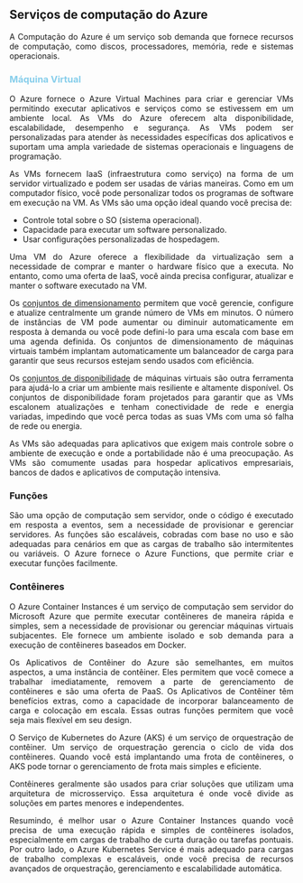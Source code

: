 ## Serviços de computação do Azure

<p align="justify">A Computação do Azure é um serviço sob demanda que fornece recursos de computação, como discos, processadores, memória, rede e sistemas operacionais.</p>

<h3><strong style='color: skyblue'>Máquina Virtual</strong></h3>

<p align="justify">O Azure fornece o Azure Virtual Machines para criar e gerenciar VMs permitindo executar aplicativos e serviços como se estivessem em um ambiente local. As VMs do Azure oferecem alta disponibilidade, escalabilidade, desempenho e segurança. As VMs podem ser personalizadas para atender às necessidades específicas dos aplicativos e suportam uma ampla variedade de sistemas operacionais e linguagens de programação.</p>

<p align="justify">As VMs fornecem IaaS (infraestrutura como serviço) na forma de um servidor virtualizado e podem ser usadas de várias maneiras. Como em um computador físico, você pode personalizar todos os programas de software em execução na VM. As VMs são uma opção ideal quando você precisa de:</p>

- Controle total sobre o SO (sistema operacional).
- Capacidade para executar um software personalizado.
- Usar configurações personalizadas de hospedagem.

<p align="justify">Uma VM do Azure oferece a flexibilidade da virtualização sem a necessidade de comprar e manter o hardware físico que a executa. No entanto, como uma oferta de IaaS, você ainda precisa configurar, atualizar e manter o software executado na VM.</p>
 
<p align="justify">Os <u>conjuntos de dimensionamento</u> permitem que você gerencie, configure e atualize centralmente um grande número de VMs em minutos. O número de instâncias de VM pode aumentar ou diminuir automaticamente em resposta à demanda ou você pode defini-lo para uma escala com base em uma agenda definida. Os conjuntos de dimensionamento de máquinas virtuais também implantam automaticamente um balanceador de carga para garantir que seus recursos estejam sendo usados com eficiência.</p>

<p align="justify">Os <u>conjuntos de disponibilidade</u> de máquinas virtuais são outra ferramenta para ajudá-lo a criar um ambiente mais resiliente e altamente disponível. Os conjuntos de disponibilidade foram projetados para garantir que as VMs escalonem atualizações e tenham conectividade de rede e energia variadas, impedindo que você perca todas as suas VMs com uma só falha de rede ou energia.</p>

<p align="justify">As VMs são adequadas para aplicativos que exigem mais controle sobre o ambiente de execução e onde a portabilidade não é uma preocupação. As VMs são comumente usadas para hospedar aplicativos empresariais, bancos de dados e aplicativos de computação intensiva.</p>

### Funções

<p align="justify">
São uma opção de computação sem servidor, onde o código é executado em resposta a eventos, sem a necessidade de provisionar e gerenciar servidores. As funções são escaláveis, cobradas com base no uso e são adequadas para cenários em que as cargas de trabalho são intermitentes ou variáveis. O Azure fornece o Azure Functions, que permite criar e executar funções facilmente.
</p>

### Contêineres
<p align="justify">
O Azure Container Instances é um serviço de computação sem servidor do Microsoft Azure que permite executar contêineres de maneira rápida e simples, sem a necessidade de provisionar ou gerenciar máquinas virtuais subjacentes. Ele fornece um ambiente isolado e sob demanda para a execução de contêineres baseados em Docker.
</p>

<p align="justify">Os Aplicativos de Contêiner do Azure são semelhantes, em muitos aspectos, a uma instância de contêiner. Eles permitem que você comece a trabalhar imediatamente, removem a parte de gerenciamento de contêineres e são uma oferta de PaaS. Os Aplicativos de Contêiner têm benefícios extras, como a capacidade de incorporar balanceamento de carga e colocação em escala. Essas outras funções permitem que você seja mais flexível em seu design.</p>

<p align="justify">O Serviço de Kubernetes do Azure (AKS) é um serviço de orquestração de contêiner. Um serviço de orquestração gerencia o ciclo de vida dos contêineres. Quando você está implantando uma frota de contêineres, o AKS pode tornar o gerenciamento de frota mais simples e eficiente.</p>

<p align="justify">Contêineres geralmente são usados para criar soluções que utilizam uma arquitetura de microsserviço. Essa arquitetura é onde você divide as soluções em partes menores e independentes. </p>

<p align="justify">Resumindo, é melhor usar o Azure Container Instances quando você precisa de uma execução rápida e simples de contêineres isolados, especialmente em cargas de trabalho de curta duração ou tarefas pontuais. Por outro lado, o Azure Kubernetes Service é mais adequado para cargas de trabalho complexas e escaláveis, onde você precisa de recursos avançados de orquestração, gerenciamento e escalabilidade automática.
</p>
